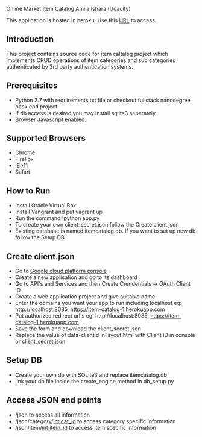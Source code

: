 Online Market Item Catalog  Amila Ishara (Udacity)

This application is hosted in heroku. Use this [URL](https://item-catalog-1.herokuapp.com) to access.

## Introduction
This project contains source code for item caltalog project which implements CRUD operations of item categories and sub categories authenticated by 3rd party authentication systems.

## Prerequisites
* Python 2.7 with requirements.txt file or checkout fullstack nanodegree back end project.
* If db access is desired you may install sqlite3 seperately
* Browser Javascript enabled.

## Supported Browsers
* Chrome
* FireFox
* IE>11
* Safari

## How to Run

* Install Oracle Virtual Box
* Install Vangrant and put vagrant up
* Run the command 'python app.py
* To create your own client_secret.json follow the Create client.json
* Existing database is named itemcatalog.db. If you want to set up new db follow the Setup DB

## Create client.json

* Go to [Google cloud platform console](https://console.cloud.google.com/home/dashboard)
* Create a new application and go to its dashboard
* Go to API's and Services and then Create Crendentials -> OAuth Client ID
* Create a web application project and give suitable name
* Enter the domains you want your app to run including localhost
    eg: http://localhost:8085, https://item-catalog-1.herokuapp.com
* Put authorized redirect url's
    eg: http://localhost:8085, https://item-catalog-1.herokuapp.com
* Save the form and download the client_secret.json
* Replace the value of data-clientid in layout.html with Client ID in console or client_secret.json

## Setup DB

* Create your own db with SQLite3 and replace itemcatalog.db
* link your db file inside the create_engine method in db_setup.py

## Access JSON end points

* /json to access all information
* /json/category/<int:cat_id> to access category specific information
* /json/item/<int:item_id> to access item specific information